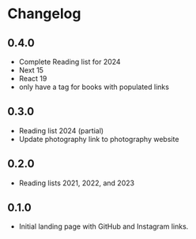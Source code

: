 # Changelog

## 0.4.0

- Complete Reading list for 2024
- Next 15
- React 19
- only have a tag for books with populated links

## 0.3.0

- Reading list 2024 (partial)
- Update photography link to photography website

## 0.2.0

- Reading lists 2021, 2022, and 2023

## 0.1.0

- Initial landing page with GitHub and Instagram links.


